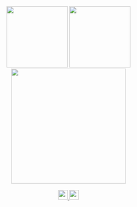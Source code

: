 <div align="center">
  <img src="https://media.giphy.com/media/unxCGmTuBvwo2djRLA/giphy.gif" width="160" />
  <img src="https://media.giphy.com/media/yr8GjoMTS4jDx9RG1d/giphy.gif" width="160" />
  <br/>
  <img src="https://github-readme-stats.vercel.app/api/top-langs/?username=SHREYASTELKAR&layout=compact&theme=transparent&hide_border=true" width="300" />
  <br/><br/>
  <a href="https://projecteuler.net/progress=shretel">
    <img src="https://projecteuler.net/profile/shretel.png" height="25" />
  </a>
  <a href="https://leetcode.com/shretel/">
    <img src="https://img.shields.io/badge/dynamic/json?style=flat&labelColor=000000&color=ffa116&label=LeetCode&query=solvedOverTotal&url=https%3A%2F%2Fleetcode-badge.vercel.app%2Fapi%2Fusers%2Fshretel&logo=leetcode&logoColor=yellow" height="25" />
  </a>
</div>
